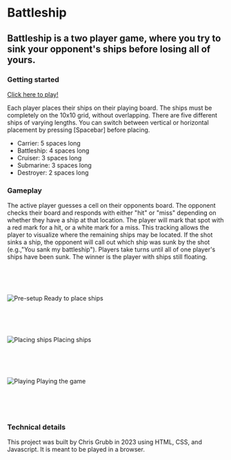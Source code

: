 # **Battleship**

## Battleship is a two player game, where you try to sink your opponent's ships before losing all of yours.

### **Getting started**
[Click here to play!]()

Each player places their ships on their playing board.
The ships must be completely on the 10x10 grid, without overlapping.
There are five different ships of varying lengths. You can switch between vertical or horizontal placement by pressing \[Spacebar] before placing.
- Carrier: 5 spaces long
- Battleship: 4 spaces long
- Cruiser: 3 spaces long
- Submarine: 3 spaces long
- Destroyer: 2 spaces long

### **Gameplay**
The active player guesses a cell on their opponents board. The opponent checks their board and responds with either "hit" or "miss" depending on whether they have a ship at that location. The player will mark that spot with a red mark for a hit, or a white mark for a miss. This tracking allows the player to visualize where the remaining ships may be located. If the shot sinks a ship, the opponent will call out which ship was sunk by the shot (e.g.,"You sank my battleship"). Players take turns until all of one player's ships have been sunk. The winner is the player with ships still floating.

<br />
<br />
<br />

![Pre-setup](https://i.imgur.com/TKGMKco.png)
Ready to place ships

<br />
<br />
<br />

![Placing ships](https://i.imgur.com/cWtcVF6.png)
Placing ships

<br />
<br />
<br />

![Playing](https://i.imgur.com/1qnfHYR.png)
Playing the game


<br />
<br />
<br />

### **Technical details**
This project was built by Chris Grubb in 2023 using HTML, CSS, and Javascript. It is meant to be played in a browser.